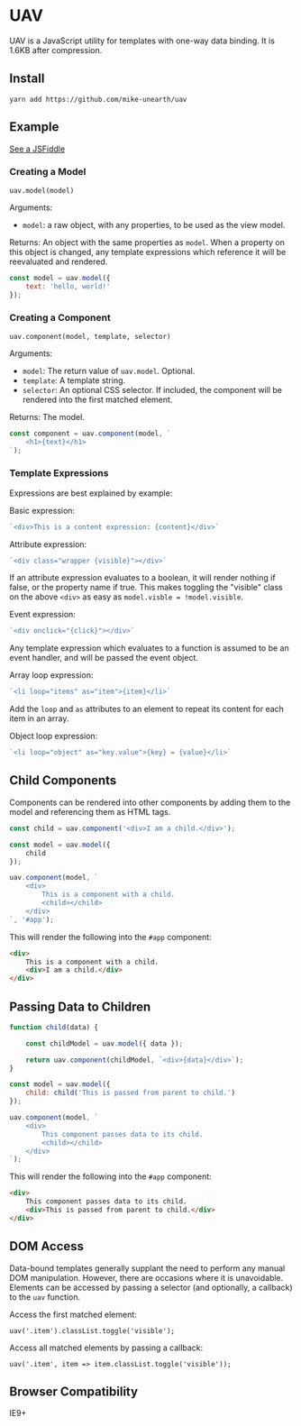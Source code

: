 # UAV

UAV is a JavaScript utility for templates with one-way data binding. It is 1.6KB after compression.

## Install

`yarn add https://github.com/mike-unearth/uav`

## Example

[See a JSFiddle](http://jsfiddle.net/t16bzg3m/7/)

### Creating a Model

`uav.model(model)`

Arguments:
- `model`: a raw object, with any properties, to be used as the view model.

Returns: An object with the same properties as `model`. When a property on this object is changed, any template expressions which reference it will be reevaluated and rendered.

```javascript
const model = uav.model({
    text: 'hello, world!'
});
```

### Creating a Component

`uav.component(model, template, selector)`

Arguments:
- `model`: The return value of `uav.model`. Optional.
- `template`: A template string.
- `selector`: An optional CSS selector. If included, the component will be rendered into the first matched element.

Returns: The model.

```javascript
const component = uav.component(model, `
    <h1>{text}</h1>
`);
```

### Template Expressions

Expressions are best explained by example:

Basic expression:
```javascript
`<div>This is a content expression: {content}</div>`
```
Attribute expression:
```javascript
`<div class="wrapper {visible}"></div>`
```

If an attribute expression evaluates to a boolean, it will render nothing if false, or the property name if true. This makes toggling the "visible" class on the above `<div>` as easy as `model.visble = !model.visible`.

Event expression:
```javascript
`<div onclick="{click}"></div>`
```

Any template expression which evaluates to a function is assumed to be an event handler, and will be passed the event object.

Array loop expression:
```javascript
`<li loop="items" as="item">{item}</li>`
```

Add the `loop` and `as` attributes to an element to repeat its content for each item in an array.

Object loop expression:
```javascript
`<li loop="object" as="key.value">{key} = {value}</li>`
```

## Child Components

Components can be rendered into other components by adding them to the model and referencing them as HTML tags.

```javascript
const child = uav.component('<div>I am a child.</div>');

const model = uav.model({
    child
});

uav.component(model, `
    <div>
        This is a component with a child.
        <child></child>
    </div>
`, '#app');
```

This will render the following into the `#app` component:

```html
<div>
    This is a component with a child.
    <div>I am a child.</div>
</div>
```

## Passing Data to Children

```javascript
function child(data) {

    const childModel = uav.model({ data });

    return uav.component(childModel, `<div>{data}</div>`);
}

const model = uav.model({
    child: child('This is passed from parent to child.')
});

uav.component(model, `
    <div>
        This component passes data to its child.
        <child></child>
    </div>
`);
```

This will render the following into the `#app` component:

```html
<div>
    This component passes data to its child.
    <div>This is passed from parent to child.</div>
</div>
```

## DOM Access

Data-bound templates generally supplant the need to perform any manual DOM manipulation. However, there are occasions where it is unavoidable. Elements can be accessed by passing a selector (and optionally, a callback) to the `uav` function.

Access the first matched element:

`uav('.item').classList.toggle('visible');`

Access all matched elements by passing a callback:

`uav('.item', item => item.classList.toggle('visible'));`

## Browser Compatibility

IE9+
